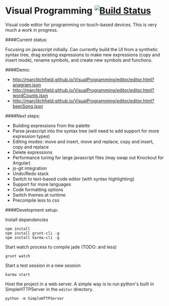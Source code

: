 Visual Programming  [![Build Status](https://travis-ci.org/marclitchfield/VisualProgramming.png?branch=master)](https://travis-ci.org/marclitchfield/VisualProgramming)
==================

Visual code editor for programming on touch-based devices. This is very much a work in progress.

####Current status:

Focusing on javascript initially. Can currently build the UI from a synthetic syntax tree, drag existing expressions to make new expressions (copy and insert mode), rename symbols, and create new symbols and functions. 

####Demo:

* http://marclitchfield.github.io/VisualProgramming/editor/editor.html?anagram.json
* http://marclitchfield.github.io/VisualProgramming/editor/editor.html?wordCounts.json
* http://marclitchfield.github.io/VisualProgramming/editor/editor.html?beerSong.json


####Next steps:
* Building expressions from the palette
* Parse javascript into the syntax tree (will need to add support for more expression types)
* Editing modes: move and insert, move and replace, copy and insert, copy and replace
* Delete expressions
* Performance tuning for large javascript files (may swap out Knockout for Angular)
* js-git integration
* Undo/Redo stack
* Switch to text-based code editor (with syntax highlighting)
* Support for more languages
* Code formatting options
* Switch themes at runtime
* Precompile less to css

####Development setup:

Install dependencies
````
npm install
npm install grunt-cli -g
npm install karma-cli -g
````

Start watch process to compile jade (TODO: and less)

````grunt watch````

Start a test session in a new session

````karma start````

Host the project in a web server. A simple way is to run python's built in SimpleHTTPServer in the ```editor``` directory.

````python -m SimpleHTTPServer````
